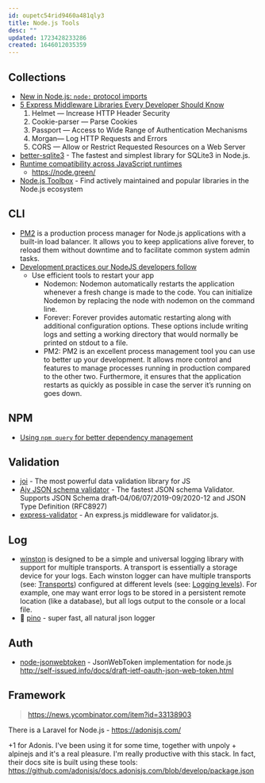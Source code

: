 ```yaml
---
id: oupetc54rid9460a481qly3
title: Node.js Tools
desc: ""
updated: 1723428233286
created: 1646012035359
---
```


## Collections

- [New in Node.js: `node:` protocol imports](https://2ality.com/2021/12/node-protocol-imports.html)
- [5 Express Middleware Libraries Every Developer Should Know](https://blog.bitsrc.io/5-express-middleware-libraries-every-developer-should-know-94e2728f7503)
  1. Helmet — Increase HTTP Header Security
  2. Cookie-parser — Parse Cookies
  3. Passport — Access to Wide Range of Authentication Mechanisms
  4. Morgan— Log HTTP Requests and Errors
  5. CORS — Allow or Restrict Requested Resources on a Web Server
- [better-sqlite3](https://github.com/WiseLibs/better-sqlite3) - The fastest and simplest library for SQLite3 in Node.js.
- [Runtime compatibility across JavaScript runtimes](https://runtime-compat.unjs.io/)
  - https://node.green/
- [Node.js Toolbox](https://nodejstoolbox.com/) - Find actively maintained and popular libraries in the Node.js ecosystem

## CLI

- [PM2](https://pm2.keymetrics.io/) is a production process manager for Node.js applications with a built-in load balancer. It allows you to keep applications alive forever, to reload them without downtime and to facilitate common system admin tasks.
- [Development practices our NodeJS developers follow](https://www.peerbits.com/blog/development-practices-for-nodejs-developers.html)
  - Use efficient tools to restart your app
    - Nodemon: Nodemon automatically restarts the application whenever a fresh change is made to the code. You can initialize Nodemon by replacing the node with nodemon on the command line.
    - Forever: Forever provides automatic restarting along with additional configuration options. These options include writing logs and setting a working directory that would normally be printed on stdout to a file.
    - PM2: PM2 is an excellent process management tool you can use to better up your development. It allows more control and features to manage processes running in production compared to the other two. Furthermore, it ensures that the application restarts as quickly as possible in case the server it’s running on goes down.

## NPM

- [Using `npm query` for better dependency management](https://blog.logrocket.com/npm-query-better-dependency-management/)

## Validation

- [joi](https://github.com/sideway/joi) - The most powerful data validation library for JS
- [Ajv JSON schema validator](https://github.com/ajv-validator/ajv) - The fastest JSON schema Validator. Supports JSON Schema draft-04/06/07/2019-09/2020-12 and JSON Type Definition (RFC8927)
- [express-validator](https://github.com/express-validator/express-validator) - An express.js middleware for validator.js.

## Log

- [winston](https://github.com/winstonjs/winston) is designed to be a simple and universal logging library with support for multiple transports. A transport is essentially a storage device for your logs. Each winston logger can have multiple transports (see: [Transports](https://github.com/winstonjs/winston#transports)) configured at different levels (see: [Logging levels](https://github.com/winstonjs/winston#logging-levels)). For example, one may want error logs to be stored in a persistent remote location (like a database), but all logs output to the console or a local file.
- 🌲 [pino](https://github.com/pinojs/pino) - super fast, all natural json logger

## Auth

- [node-jsonwebtoken](https://github.com/auth0/node-jsonwebtoken) - JsonWebToken implementation for node.js http://self-issued.info/docs/draft-ietf-oauth-json-web-token.html

## Framework

> https://news.ycombinator.com/item?id=33138903

There is a Laravel for Node.js - https://adonisjs.com/

+1 for Adonis. I've been using it for some time, together with unpoly + alpinejs and it's a real pleasure. I'm really productive with this stack. In fact, their docs site is built using these tools: https://github.com/adonisjs/docs.adonisjs.com/blob/develop/package.json
